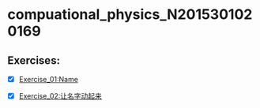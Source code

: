 # compuational_physics_N2015301020169
## Exercises:
-  [x] [Exercise_01:Name](https://github.com/napochi/compuational_physics_N2015301020169/blob/master/name.py)

-  [x] [Exercise_02:让名字动起来](https://www.zybuluo.com/napochi/note/891684)
